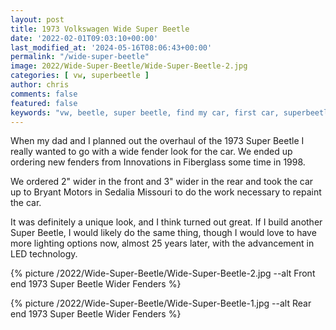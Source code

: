 ```yaml
---
layout: post
title: 1973 Volkswagen Wide Super Beetle 
date: '2022-02-01T09:03:10+00:00'
last_modified_at: '2024-05-16T08:06:43+00:00'
permalink: "/wide-super-beetle"
image: 2022/Wide-Super-Beetle/Wide-Super-Beetle-2.jpg
categories: [ vw, superbeetle ]
author: chris
comments: false
featured: false
keywords: "vw, beetle, super beetle, find my car, first car, superbeetle, volkswagen, wide"
---
```

When my dad and I planned out the overhaul of the 1973 Super Beetle I really wanted to go with a wide fender look for the car. We ended up ordering new fenders from Innovations in Fiberglass some time in 1998.

We ordered 2" wider in the front and 3" wider in the rear and took the car up to Bryant Motors in Sedalia Missouri to do the work necessary to repaint the car.

It was definitely a unique look, and I think turned out great. If I build another Super Beetle, I would likely do the same thing, though I would love to have more lighting options now, almost 25 years later, with the advancement in LED technology.

{% picture /2022/Wide-Super-Beetle/Wide-Super-Beetle-2.jpg --alt Front end 1973 Super Beetle Wider Fenders %}

{% picture /2022/Wide-Super-Beetle/Wide-Super-Beetle-1.jpg --alt Rear end 1973 Super Beetle Wider Fenders %}
